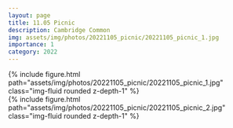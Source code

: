 ```yaml
---
layout: page
title: 11.05 Picnic
description: Cambridge Common
img: assets/img/photos/20221105_picnic/20221105_picnic_1.jpg
importance: 1
category: 2022
---
```



<div class="row">
    <div class="col-sm mt-3 mt-md-0">
        {% include figure.html path="assets/img/photos/20221105_picnic/20221105_picnic_1.jpg" class="img-fluid rounded z-depth-1" %}
    </div>
    <div class="col-sm mt-3 mt-md-0">
        {% include figure.html path="assets/img/photos/20221105_picnic/20221105_picnic_2.jpg" class="img-fluid rounded z-depth-1" %}
    </div>
</div>

